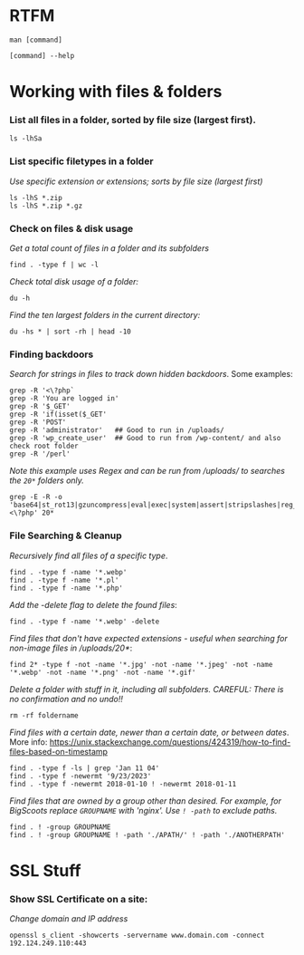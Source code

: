 # RTFM
```
man [command]
```

```
[command] --help
```

# Working with files & folders

### List all files in a folder, sorted by file size (largest first).
```
ls -lhSa
```

### List specific filetypes in a folder
_Use specific extension or extensions; sorts by file size (largest first)_
```
ls -lhS *.zip
ls -lhS *.zip *.gz
```

### Check on files & disk usage
_Get a total count of files in a folder and its subfolders_
```
find . -type f | wc -l
```
_Check total disk usage of a folder:_
```
du -h
```
_Find the ten largest folders in the current directory:_
```
du -hs * | sort -rh | head -10
```

### Finding backdoors
_Search for strings in files to track down hidden backdoors_.  Some examples:
```
grep -R '<\?php`
grep -R 'You are logged in'
grep -R '$_GET'
grep -R 'if(isset($_GET'
grep -R 'POST'
grep -R 'administrator'   ## Good to run in /uploads/
grep -R 'wp_create_user'  ## Good to run from /wp-content/ and also check root folder
grep -R '/perl'
```
_Note this example uses Regex and can be run from /uploads/ to searches the `20*` folders only._
```
grep -E -R -o 'base64|st_rot13|gzuncompress|eval|exec|system|assert|stripslashes|reg_replace|move_uploaded_file|<\?php' 20*
```

### File Searching & Cleanup
_Recursively find all files of a specific type_.
```
find . -type f -name '*.webp'
find . -type f -name '*.pl'
find . -type f -name '*.php'
```
_Add the -delete flag to delete the found files_:
```
find . -type f -name '*.webp' -delete
```
_Find files that don't have expected extensions - useful when searching for non-image files in /uploads/20*_:
```
find 2* -type f -not -name '*.jpg' -not -name '*.jpeg' -not -name '*.webp' -not -name '*.png' -not -name '*.gif'
```
_Delete a folder with stuff in it, including all subfolders. CAREFUL: There is no confirmation and no undo!!_
```
rm -rf foldername
```
_Find files with a certain date, newer than a certain date, or between dates_. More info:
https://unix.stackexchange.com/questions/424319/how-to-find-files-based-on-timestamp
```
find . -type f -ls | grep 'Jan 11 04'
find . -type f -newermt '9/23/2023'
find . -type f -newermt 2018-01-10 ! -newermt 2018-01-11 
```
_Find files that are owned by a group other than desired. For example, for BigScoots replace `GROUPNAME` with 'nginx'. Use `! -path` to exclude paths._
```
find . ! -group GROUPNAME 
find . ! -group GROUPNAME ! -path './APATH/' ! -path './ANOTHERPATH'
```

# SSL Stuff

### Show SSL Certificate on a site:
_Change domain and IP address_
```
openssl s_client -showcerts -servername www.domain.com -connect 192.124.249.110:443
```
